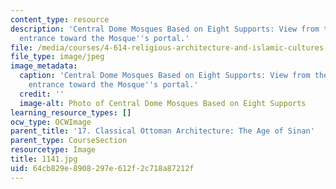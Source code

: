 ```yaml
---
content_type: resource
description: 'Central Dome Mosques Based on Eight Supports: View from the outer court
  entrance toward the Mosque''s portal.'
file: /media/courses/4-614-religious-architecture-and-islamic-cultures-fall-2002/64cb829e8908297e612f2c718a87212f_1141.jpg
file_type: image/jpeg
image_metadata:
  caption: 'Central Dome Mosques Based on Eight Supports: View from the outer court
    entrance toward the Mosque''s portal.'
  credit: ''
  image-alt: Photo of Central Dome Mosques Based on Eight Supports
learning_resource_types: []
ocw_type: OCWImage
parent_title: '17. Classical Ottoman Architecture: The Age of Sinan'
parent_type: CourseSection
resourcetype: Image
title: 1141.jpg
uid: 64cb829e-8908-297e-612f-2c718a87212f
---
```

